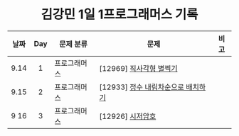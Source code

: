 <div align="center">
  
# 김강민 1일 1프로그래머스 기록

| 날짜 | Day | 문제 분류    | 문제                                                  | 비고 |
| :--: | :-: | ------------ | ----------------------------------------------------- | ---- |
| 9.14 |  1  | 프로그래머스 | [12969] [직사각형 별찍기](./Week_03/0914/)            |      |
| 9.15 |  2  | 프로그래머스 | [12933] [정수 내림차순으로 배치하기](./Week_03/0915/) |      |
| 9 16 |  3  | 프로그래머스 | [12926] [시저암호](./Week_03/0916/)                   |      |

</div>
